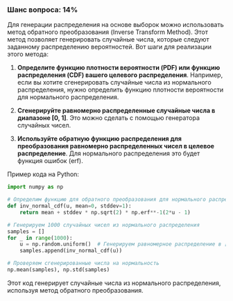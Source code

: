 ### Шанс вопроса: 14%

Для генерации распределения на основе выборок можно использовать метод обратного преобразования (Inverse Transform Method). Этот метод позволяет генерировать случайные числа, которые следуют заданному распределению вероятностей. Вот шаги для реализации этого метода:

1. **Определите функцию плотности вероятности (PDF) или функцию распределения (CDF) вашего целевого распределения**. Например, если вы хотите сгенерировать случайные числа из нормального распределения, нужно определить функцию плотности вероятности для нормального распределения.

2. **Сгенерируйте равномерно распределенные случайные числа в диапазоне [0, 1]**. Это можно сделать с помощью генератора случайных чисел.

3. **Используйте обратную функцию распределения для преобразования равномерно распределенных чисел в целевое распределение**. Для нормального распределения это будет функция ошибок (erf).

Пример кода на Python:
```python
import numpy as np

# Определим функцию для обратного преобразования для нормального распределения
def inv_normal_cdf(u, mean=0, stddev=1):
    return mean + stddev * np.sqrt(2) * np.erf**-1(2*u - 1)

# Генерируем 1000 случайных чисел из нормального распределения
samples = []
for _ in range(1000):
    u = np.random.uniform()  # Генерируем равномерное распределение в [0, 1]
    samples.append(inv_normal_cdf(u))

# Проверяем сгенерированные числа на нормальность
np.mean(samples), np.std(samples)
```

Этот код генерирует случайные числа из нормального распределения, используя метод обратного преобразования.